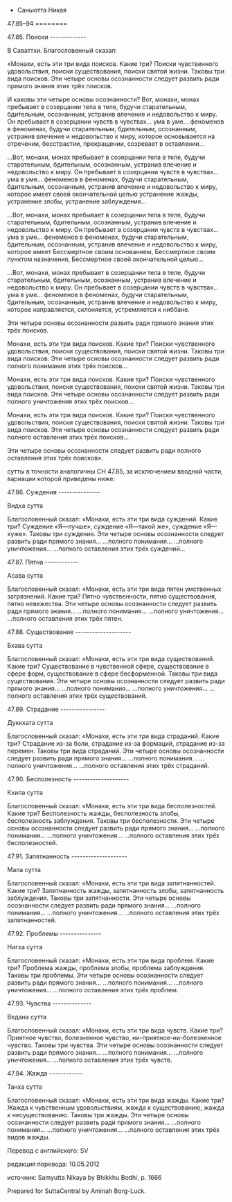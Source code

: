 









* Саньютта Никая


47\.85–94
\=\=\=\=\=\=\=\=




47\.85\. Поиски
\-\-\-\-\-\-\-\-\-\-\-\-\-


В Саваттхи\. Благословенный сказал:


«Монахи, есть эти три вида поисков\. Какие три? Поиски чувственного удовольствия, поиски существования, поиски святой жизни\. Таковы три вида поисков\. Эти четыре основы осознанности следует развить ради прямого знания этих трёх поисков\.


И каковы эти четыре основы осознанности? Вот, монахи, монах пребывает в созерцании тела в теле, будучи старательным, бдительным, осознанным, устранив влечение и недовольство к миру\. Он пребывает в созерцании чувств в чувствах… ума в уме… феноменов в феноменах, будучи старательным, бдительным, осознанным, устранив влечение и недовольство к миру, которое основывается на отречении, бесстрастии, прекращении, созревает в оставлении…


…Вот, монахи, монах пребывает в созерцании тела в теле, будучи старательным, бдительным, осознанным, устранив влечение и недовольство к миру\. Он пребывает в созерцании чувств в чувствах… ума в уме… феноменов в феноменах, будучи старательным, бдительным, осознанным, устранив влечение и недовольство к миру, которое имеет своей окончательной целью устранение жажды, устранение злобы, устранение заблуждения…


…Вот, монахи, монах пребывает в созерцании тела в теле, будучи старательным, бдительным, осознанным, устранив влечение и недовольство к миру\. Он пребывает в созерцании чувств в чувствах… ума в уме… феноменов в феноменах, будучи старательным, бдительным, осознанным, устранив влечение и недовольство к миру, которое имеет Бессмертное своим основанием, Бессмертное своим пунктом назначения, Бессмертное своей окончательной целью…


…Вот, монахи, монах пребывает в созерцании тела в теле, будучи старательным, бдительным, осознанным, устранив влечение и недовольство к миру\. Он пребывает в созерцании чувств в чувствах… ума в уме… феноменов в феноменах, будучи старательным, бдительным, осознанным, устранив влечение и недовольство к миру, которое направляется, склоняется, устремляется к ниббане\.


Эти четыре основы осознанности развить ради прямого знания этих трёх поисков\.


Монахи, есть эти три вида поисков\. Какие три? Поиски чувственного удовольствия, поиски существования, поиски святой жизни\. Таковы три вида поисков\. Эти четыре основы осознанности следует развить ради полного понимания этих трёх поисков…


Монахи, есть эти три вида поисков\. Какие три? Поиски чувственного удовольствия, поиски существования, поиски святой жизни\. Таковы три вида поисков\. Эти четыре основы осознанности следует развить ради полного уничтожения этих трёх поисков…


Монахи, есть эти три вида поисков\. Какие три? Поиски чувственного удовольствия, поиски существования, поиски святой жизни\. Таковы три вида поисков\. Эти четыре основы осознанности следует развить ради полного оставления этих трёх поисков…


Эти четыре основы осознанности следует развить ради полного оставления этих трёх поисков»\.


сутты в точности аналогичны СН 47\.85, за исключением вводной части, вариации которой приведены ниже:




47\.86\. Суждения
\-\-\-\-\-\-\-\-\-\-\-\-\-\-\-


Видха сутта


Благословенный сказал: «Монахи, есть эти три вида суждений\. Какие три? Суждение «Я—лучше», суждение «Я—такой же», суждение «Я—хуже»\. Таковы три суждения\. Эти четыре основы осознанности следует развить ради прямого знания… …полного понимания… …полного уничтожения… …полного оставления этих трёх суждений…




47\.87\. Пятна
\-\-\-\-\-\-\-\-\-\-\-\-


Асава сутта


Благословенный сказал: «Монахи, есть эти три вида пятен умственных загрязнений\. Какие три? Пятно чувственности, пятно существования, пятно невежества\. Эти четыре основы осознанности следует развить ради прямого знания… …полного понимания… …полного уничтожения… …полного оставления этих трёх пятен\.




47\.88\. Существование
\-\-\-\-\-\-\-\-\-\-\-\-\-\-\-\-\-\-\-\-


Бхава сутта


Благословенный сказал: «Монахи, есть эти три вида существований\. Какие три? Существование в чувственной сфере, существование в сфере форм, существование в сфере бесформенной\. Таковы три вида существования\. Эти четыре основы осознанности следует развить ради прямого знания… …полного понимания… …полного уничтожения… …полного оставления этих трёх существований\.




47\.89\. Страдание
\-\-\-\-\-\-\-\-\-\-\-\-\-\-\-\-


Дуккхата сутта


Благословенный сказал: «Монахи, есть эти три вида страданий\. Какие три? Страдание из\-за боли, страдание из\-за формаций, страдание из\-за перемен\. Таковы три вида страданий\. Эти четыре основы осознанности следует развить ради прямого знания… …полного понимания… …полного уничтожения… …полного оставления этих трёх страданий\.




47\.90\. Бесполезность
\-\-\-\-\-\-\-\-\-\-\-\-\-\-\-\-\-\-\-\-


Кхила сутта


Благословенный сказал: «Монахи, есть эти три вида бесполезностей\. Какие три? Бесполезность жажды, бесполезность злобы, бесполезность заблуждения\. Таковы три бесполезности\. Эти четыре основы осознанности следует развить ради прямого знания… …полного понимания… …полного уничтожения… …полного оставления этих трёх бесполезностей\.




47\.91\. Запятнанность
\-\-\-\-\-\-\-\-\-\-\-\-\-\-\-\-\-\-\-\-


Мала сутта


Благословенный сказал: «Монахи, есть эти три вида запятнанностей\. Какие три? Запятнанность жажды, запятнанность злобы, запятнанность заблуждения\. Таковы три запятнанности\. Эти четыре основы осознанности следует развить ради прямого знания… …полного понимания… …полного уничтожения… …полного оставления этих трёх запятнанностей\.




47\.92\. Проблемы
\-\-\-\-\-\-\-\-\-\-\-\-\-\-\-


Нигха сутта


Благословенный сказал: «Монахи, есть эти три вида проблем\. Какие три? Проблема жажды, проблема злобы, проблема заблуждения\. Таковы три проблемы\. Эти четыре основы осознанности следует развить ради прямого знания… …полного понимания… …полного уничтожения… …полного оставления этих трёх проблем\.




47\.93\. Чувства
\-\-\-\-\-\-\-\-\-\-\-\-\-\-


Ведана сутта


Благословенный сказал: «Монахи, есть эти три вида чувств\. Какие три? Приятное чувство, болезненное чувство, ни\-приятное\-ни\-болезненное чувство\. Таковы три чувства\. Эти четыре основы осознанности следует развить ради прямого знания… …полного понимания… …полного уничтожения… …полного оставления этих трёх чувств\.




47\.94\. Жажда
\-\-\-\-\-\-\-\-\-\-\-\-


Танха сутта


Благословенный сказал: «Монахи, есть эти три вида жажды\. Какие три? Жажда к чувственным удовольствиям, жажда к существованию, жажда к несуществованию\. Таковы три жажды\. Эти четыре основы осознанности следует развить ради прямого знания… …полного понимания… …полного уничтожения… …полного оставления этих трёх видов жажды\.




Перевод с английского: SV


редакция перевода: 10\.05\.2012


источник: Samyutta Nikaya by Bhikkhu Bodhi, p\. 1666


Prepared for SuttaCentral by Aminah Borg\-Luck\.






